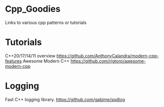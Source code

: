 # Cpp_Goodies
Links to various cpp patterns or tutorials

# Tutorials
C++20/17/14/11 overview
https://github.com/AnthonyCalandra/modern-cpp-features
Awesome Modern C++
https://github.com/rigtorp/awesome-modern-cpp

# Logging
Fast C++ logging library.
https://github.com/gabime/spdlog
